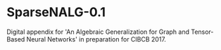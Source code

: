 # SparseNALG-0.1

Digital appendix for 'An Algebraic Generalization for Graph and Tensor-Based Neural Networks' in preparation for CIBCB 2017.
